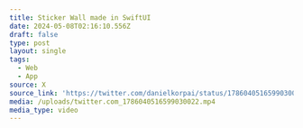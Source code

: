 ```yaml
---
title: Sticker Wall made in SwiftUI
date: 2024-05-08T02:16:10.556Z
draft: false
type: post
layout: single
tags:
  - Web
  - App
source: X
source_link: 'https://twitter.com/danielkorpai/status/1786040516599030022'
media: /uploads/twitter.com_1786040516599030022.mp4
media_type: video
---
```


